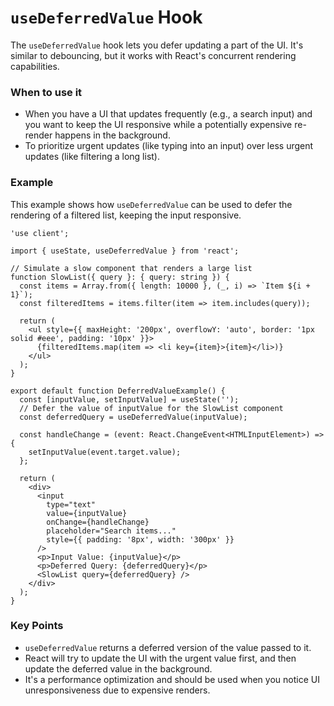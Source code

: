 
# `useDeferredValue` Hook

The `useDeferredValue` hook lets you defer updating a part of the UI. It's similar to debouncing, but it works with React's concurrent rendering capabilities.

### When to use it
-   When you have a UI that updates frequently (e.g., a search input) and you want to keep the UI responsive while a potentially expensive re-render happens in the background.
-   To prioritize urgent updates (like typing into an input) over less urgent updates (like filtering a long list).

### Example

This example shows how `useDeferredValue` can be used to defer the rendering of a filtered list, keeping the input responsive.

```tsx
'use client';

import { useState, useDeferredValue } from 'react';

// Simulate a slow component that renders a large list
function SlowList({ query }: { query: string }) {
  const items = Array.from({ length: 10000 }, (_, i) => `Item ${i + 1}`);
  const filteredItems = items.filter(item => item.includes(query));

  return (
    <ul style={{ maxHeight: '200px', overflowY: 'auto', border: '1px solid #eee', padding: '10px' }}>
      {filteredItems.map(item => <li key={item}>{item}</li>)}
    </ul>
  );
}

export default function DeferredValueExample() {
  const [inputValue, setInputValue] = useState('');
  // Defer the value of inputValue for the SlowList component
  const deferredQuery = useDeferredValue(inputValue);

  const handleChange = (event: React.ChangeEvent<HTMLInputElement>) => {
    setInputValue(event.target.value);
  };

  return (
    <div>
      <input
        type="text"
        value={inputValue}
        onChange={handleChange}
        placeholder="Search items..."
        style={{ padding: '8px', width: '300px' }}
      />
      <p>Input Value: {inputValue}</p>
      <p>Deferred Query: {deferredQuery}</p>
      <SlowList query={deferredQuery} />
    </div>
  );
}
```

### Key Points
-   `useDeferredValue` returns a deferred version of the value passed to it.
-   React will try to update the UI with the urgent value first, and then update the deferred value in the background.
-   It's a performance optimization and should be used when you notice UI unresponsiveness due to expensive renders.
